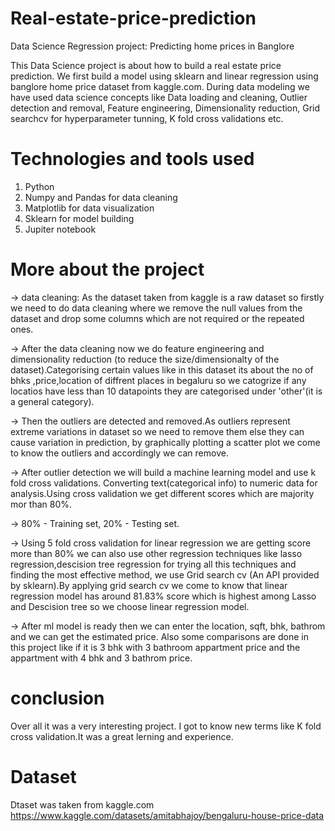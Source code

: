 # Real-estate-price-prediction
Data Science Regression project: Predicting home prices in Banglore

This Data Science project is about how to build a real estate price prediction. We first build a model using sklearn and linear regression using banglore home price dataset from kaggle.com. During data modeling we have used data science concepts like Data loading and cleaning, Outlier detection and removal, Feature engineering, Dimensionality reduction, Grid searchcv for hyperparameter tunning, K fold cross validations etc.

# Technologies and tools used
1. Python
2. Numpy and Pandas for data cleaning
3. Matplotlib for data visualization
4. Sklearn for model building
5. Jupiter notebook

# More about the project
->  data cleaning: As the dataset taken from kaggle is a raw dataset so firstly we need to do data cleaning where we remove the null values from the dataset and drop some       columns which are not required or the repeated ones.

->  After the data cleaning now we do feature engineering and dimensionality reduction (to reduce the size/dimensionalty of the dataset).Categorising certain values like
    in this dataset its about the no of bhks ,price,location of diffrent places in begaluru so we catogrize if any locatios have less than 10 datapoints they are 
    categorised under 'other'(it is a general category).
    
->  Then the outliers are detected and removed.As outliers represent extreme variations in dataset so we need to remove them else they can cause variation in prediction,
    by graphically plotting a scatter plot we come to know the outliers and accordingly we can remove.
    
->  After outlier detection we will build a machine learning model and use k fold cross validations. Converting text(categorical info) to numeric data for analysis.Using 
    cross validation we get different scores which are majority mor than 80%. 
    
->  80% - Training set, 20% - Testing set.
    
->  Using 5 fold cross validation for linear regression we are getting score more than 80% we can also use other regression techniques like lasso regression,descision tree 
    regression for trying all this techniques and finding the most effective method, we use Grid search cv (An API provided by sklearn).By applying grid search cv we come 
    to know that linear regression model has around 81.83% score which is highest among Lasso and Descision tree so we choose linear regression model.
    
 -> After ml model is ready then we can enter the location, sqft, bhk, bathrom and we can get the estimated price. Also some comparisons are done in this project like if it 
    is 3 bhk with 3 bathroom appartment price and the appartment with 4 bhk and 3 bathrom price. 
    
   
# conclusion
Over all it was a very interesting project. I got to know new terms like K fold cross validation.It was a great lerning and experience.
    
# Dataset
Dtaset was taken from kaggle.com
https://www.kaggle.com/datasets/amitabhajoy/bengaluru-house-price-data
